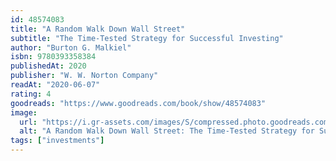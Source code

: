 ```yaml
---
id: 48574083
title: "A Random Walk Down Wall Street"
subtitle: "The Time-Tested Strategy for Successful Investing"
author: "Burton G. Malkiel"
isbn: 9780393358384
publishedAt: 2020
publisher: "W. W. Norton Company"
readAt: "2020-06-07"
rating: 4
goodreads: "https://www.goodreads.com/book/show/48574083"
image:
  url: "https://i.gr-assets.com/images/S/compressed.photo.goodreads.com/books/1574331330l/48574083.jpg"
  alt: "A Random Walk Down Wall Street: The Time-Tested Strategy for Successful Investing"
tags: ["investments"]
---
```


